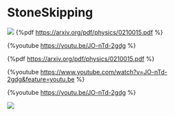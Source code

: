 # StoneSkipping
![](https://i.imgur.com/Zjdisjd.gif)
{%pdf <https://arxiv.org/pdf/physics/0210015.pdf> %}

{%youtube <https://youtu.be/JO-nTd-2gdg> %}

{%pdf https://arxiv.org/pdf/physics/0210015.pdf %}

{%youtube https://www.youtube.com/watch?v=JO-nTd-2gdg&feature=youtu.be %}

{%youtube https://youtu.be/JO-nTd-2gdg %}

![](https://i.imgur.com/dBMUWpo.png)
